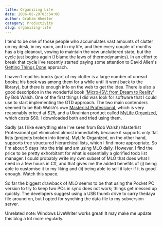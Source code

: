 ```yaml
---
title: Organizing Life
date: 2006-08-20T03:54:00
author: Graham Wheeler
category: Productivity
slug: organizing-life
---
```


I tend to be one of those people who accumulates vast amounts of clutter
on my desk, in my room, and in my life, and then every couple of months
has a big cleanout, vowing to maintain the new uncluttered state, but
the cycle just begins again (I blame the laws of thermodynamics). In an
effort to break that cycle I've recently started paying some attention
to David Allen's [Getting Things Done](http://davidco.com) approach.

I haven't read his books (part of my clutter is a large number of unread
books; his book was among them for a while until it went back to the
library), but there is enough info on the web to get the idea. There is
also a good description in the wonderful book ['Micro-ISV: from Dream to
Reality](https://amzn.to/3197AC0)'
by Bob Walsh. One of the first things I did was look for software that I
could use to start implementing the GTD approach. The two main
contenders seemed to be Bob Walsh's own [Masterlist
Professional](http://safarisoftware.com/), which is very reasonably
priced at \$25, and a Ukrainian product called [MyLife
Organized](http://www.mylifeorganized.net/), which costs \$60. I
downloaded both and tried using them.
<!-- TEASER_END -->

Sadly (as I like everything else I've seen from Bob Walsh) Masterlist
Professional got eliminated almost immediately because it supports only
flat lists (projects broken into items). MyLife Organized, on the other
hand, supports tree structured hierarchical lists, which I find more
appropriate. So I'm about 5 days into the trial and am using MLO daily.
However, I find the price to be pretty exhorbitant for what is
essentially a glorified todo list manager. I could probably write my own
subset of MLO that does what I need in a few hours in C\#, and that
gives me the added benefits of (i) being able to customise it to my
liking and (ii) being able to sell it later if it is good enough. Watch
this space.

So far the biggest drawback of MLO seems to be that using the Pocket PC
version to try to keep two PCs in sync does not work; things get messed
up quickly. The developers suggest using a USB thumb drive to carry
thedaya file around on, but I opted for synching the data file to my
subversion server.

Unrelated note: Windows LiveWriter works great! It may make me update
this blog a lot more regularly.
